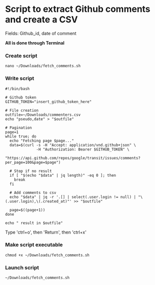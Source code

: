 # Script to extract Github comments and create a CSV
Fields: Github_id, date of comment

**All is done through Terminal**

### Create script
```
nano ~/Downloads/fetch_comments.sh
```

### Write script
```
#!/bin/bash

# Github token
GITHUB_TOKEN="insert_github_token_here"

# File creation
outfile=~/Downloads/commenters.csv
echo "pseudo,date" > "$outfile"

# Pagination
page=1
while true; do
  echo "Fetching page $page..."
  data=$(curl -s -H "Accept: application/vnd.github+json" \
              -H "Authorization: Bearer $GITHUB_TOKEN" \
              "https://api.github.com/repos/google/transit/issues/comments?per_page=100&page=$page")

  # Stop if no result
  if [ "$(echo "$data" | jq length)" -eq 0 ]; then
    break
  fi

  # Add comments to csv
  echo "$data" | jq -r '.[] | select(.user.login != null) | "\(.user.login),\(.created_at)"' >> "$outfile"

  page=$((page+1))
done

echo " result in $outfile"

```
Type 'ctrl+o', then 'Return', then 'ctrl+x'

### Make script executable
```
chmod +x ~/Downloads/fetch_comments.sh
```

### Launch script
```
~/Downloads/fetch_comments.sh
```



